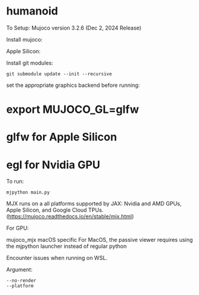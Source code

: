 # humanoid

To Setup: 
Mujoco version 3.2.6 (Dec 2, 2024 Release)

Install mujoco: 

Apple Silicon: 

Install git modules: 
```
git submodule update --init --recursive
```

set the appropriate graphics backend before running: 
# export MUJOCO_GL=glfw 
# glfw for Apple Silicon
# egl for Nvidia GPU

To run: 
```
mjpython main.py
```


MJX runs on a all platforms supported by JAX: Nvidia and AMD GPUs, Apple Silicon, and Google Cloud TPUs. (https://mujoco.readthedocs.io/en/stable/mjx.html)

For GPU: 

mujoco_mjx
 macOS specific
For MacOS, the passive viewer requires using the mjpython launcher instead of regular python


Encounter issues when running on WSL. 

Argument: 
```
--no-render
--platform
```
